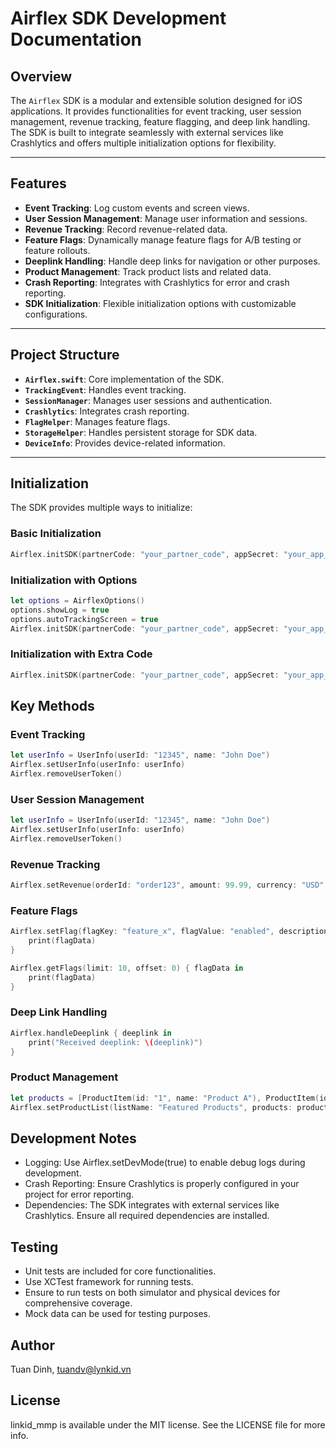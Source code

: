 # Airflex SDK Development Documentation

## Overview

The `Airflex` SDK is a modular and extensible solution designed for iOS applications. It provides functionalities for event tracking, user session management, revenue tracking, feature flagging, and deep link handling. The SDK is built to integrate seamlessly with external services like Crashlytics and offers multiple initialization options for flexibility.

---

## Features

- **Event Tracking**: Log custom events and screen views.
- **User Session Management**: Manage user information and sessions.
- **Revenue Tracking**: Record revenue-related data.
- **Feature Flags**: Dynamically manage feature flags for A/B testing or feature rollouts.
- **Deeplink Handling**: Handle deep links for navigation or other purposes.
- **Product Management**: Track product lists and related data.
- **Crash Reporting**: Integrates with Crashlytics for error and crash reporting.
- **SDK Initialization**: Flexible initialization options with customizable configurations.

---

## Project Structure

- **`Airflex.swift`**: Core implementation of the SDK.
- **`TrackingEvent`**: Handles event tracking.
- **`SessionManager`**: Manages user sessions and authentication.
- **`Crashlytics`**: Integrates crash reporting.
- **`FlagHelper`**: Manages feature flags.
- **`StorageHelper`**: Handles persistent storage for SDK data.
- **`DeviceInfo`**: Provides device-related information.

---

## Initialization

The SDK provides multiple ways to initialize:

### Basic Initialization
```swift
Airflex.initSDK(partnerCode: "your_partner_code", appSecret: "your_app_secret")
```
### Initialization with Options
```swift
let options = AirflexOptions()
options.showLog = true
options.autoTrackingScreen = true
Airflex.initSDK(partnerCode: "your_partner_code", appSecret: "your_app_secret", options: options)
```
### Initialization with Extra Code
```swift
Airflex.initSDK(partnerCode: "your_partner_code", appSecret: "your_app_secret", extra: "extra_code")
```
## Key Methods
### Event Tracking
```swift
let userInfo = UserInfo(userId: "12345", name: "John Doe")
Airflex.setUserInfo(userInfo: userInfo)
Airflex.removeUserToken()
```
### User Session Management
```swift
let userInfo = UserInfo(userId: "12345", name: "John Doe")
Airflex.setUserInfo(userInfo: userInfo)
Airflex.removeUserToken()
```
### Revenue Tracking
```swift
Airflex.setRevenue(orderId: "order123", amount: 99.99, currency: "USD", data: ["key": "value"])
```
### Feature Flags
```swift
Airflex.setFlag(flagKey: "feature_x", flagValue: "enabled", description: "Enable feature X") { flagData in
    print(flagData)
}

Airflex.getFlags(limit: 10, offset: 0) { flagData in
    print(flagData)
}
```
### Deep Link Handling
```swift
Airflex.handleDeeplink { deeplink in
    print("Received deeplink: \(deeplink)")
}
```
### Product Management
```swift
let products = [ProductItem(id: "1", name: "Product A"), ProductItem(id: "2", name: "Product B")]
Airflex.setProductList(listName: "Featured Products", products: products)
```
## Development Notes
- Logging: Use Airflex.setDevMode(true) to enable debug logs during development.
- Crash Reporting: Ensure Crashlytics is properly configured in your project for error reporting.
- Dependencies: The SDK integrates with external services like Crashlytics. Ensure all required dependencies are installed.

## Testing
- Unit tests are included for core functionalities.
- Use XCTest framework for running tests.
- Ensure to run tests on both simulator and physical devices for comprehensive coverage.
- Mock data can be used for testing purposes.


## Author

Tuan Dinh, tuandv@lynkid.vn

## License

linkid_mmp is available under the MIT license. See the LICENSE file for more info.

